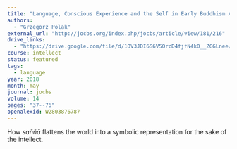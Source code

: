 ```yaml
---
title: "Language, Conscious Experience and the Self in Early Buddhism A Cross-cultural Interdisciplinary Study"
authors:
  - "Grzegorz Polak"
external_url: "http://jocbs.org/index.php/jocbs/article/view/181/216"
drive_links:
  - "https://drive.google.com/file/d/1OV3JDI6S6V5OrcD4fjfN4k0__ZGGLnee/view?usp=drivesdk"
course: intellect
status: featured
tags:
  - language
year: 2018
month: may
journal: jocbs
volume: 14
pages: "37--76"
openalexid: W2803876787
---
```


How *saññā* flattens the world into a symbolic representation for the sake of the intellect.
